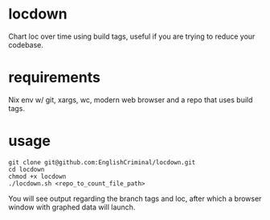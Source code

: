 # locdown
Chart loc over time using build tags, useful if you are trying to reduce your codebase.

# requirements
Nix env w/ git, xargs, wc, modern web browser and a repo that uses build tags.

# usage
```
git clone git@github.com:EnglishCriminal/locdown.git
cd locdown
chmod +x locdown
./locdown.sh <repo_to_count_file_path>
```
You will see output regarding the branch tags and loc, after which a browser window with graphed data will launch.
